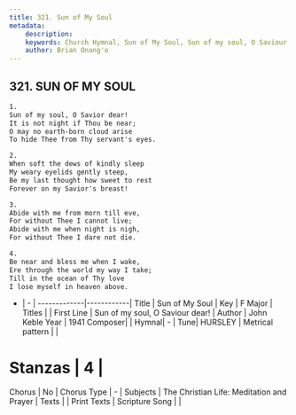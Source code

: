 ```yaml
---
title: 321. Sun of My Soul
metadata:
    description: 
    keywords: Church Hymnal, Sun of My Soul, Sun of my soul, O Saviour dear!, 
    author: Brian Onang'o
---
```



## 321. SUN OF MY SOUL

```txt
1.
Sun of my soul, O Savior dear!
It is not night if Thou be near;
O may no earth-born cloud arise
To hide Thee from Thy servant's eyes.

2.
When soft the dews of kindly sleep
My weary eyelids gently steep,
Be my last thought how sweet to rest
Forever on my Savior's breast!

3.
Abide with me from morn till eve,
For without Thee I cannot live;
Abide with me when night is nigh, 
For without Thee I dare not die.

4.
Be near and bless me when I wake,
Ere through the world my way I take;
Till in the ocean of Thy love
I lose myself in heaven above.
```

- |   -  |
-------------|------------|
Title | Sun of My Soul |
Key | F Major |
Titles |  |
First Line | Sun of my soul, O Saviour dear! |
Author | John Keble
Year | 1941
Composer|  |
Hymnal|  - |
Tune| HURSLEY |
Metrical pattern | |
# Stanzas | 4 |
Chorus | No |
Chorus Type | - |
Subjects | The Christian Life: Meditation and Prayer |
Texts |  |
Print Texts | 
Scripture Song |  |
  
